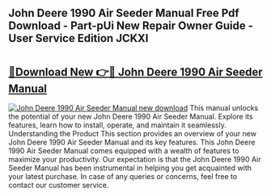 ## John Deere 1990 Air Seeder Manual Free Pdf Download - Part-pUi New Repair Owner Guide - User Service Edition JCKXI

# <h2><a href="http://bc91313.oget.top/?id=John+Deere+1990+Air+Seeder+Manual">🔗Download New 👉🔴 John Deere 1990 Air Seeder Manual</a></h2>

[![John Deere 1990 Air Seeder Manual new download](https://i.imgur.com/5g1atiW.png)](http://bc91313.oget.top/?id=John+Deere+1990+Air+Seeder+Manual)
This manual unlocks the potential of your new John Deere 1990 Air Seeder Manual. Explore its features, learn how to install, operate, and maintain it seamlessly. Understanding the Product This section provides an overview of your new John Deere 1990 Air Seeder Manual and its key features. This John Deere 1990 Air Seeder Manual comes equipped with a wealth of features to maximize your productivity. Our expectation is that the John Deere 1990 Air Seeder Manual has been instrumental in helping you get acquainted with your latest purchase. In case of any queries or concerns, feel free to contact our customer service.
